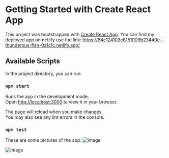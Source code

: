 # Getting Started with Create React App

This project was bootstrapped with [Create React App](https://github.com/facebook/create-react-app).
You can find my deployed app on netlify use the link:
https://64c124103c6151009b23440e--thunderous-flan-0a1c1c.netlify.app/

## Available Scripts

In the project directory, you can run:

### `npm start`

Runs the app in the development mode.\
Open [http://localhost:3000](http://localhost:3000) to view it in your browser.

The page will reload when you make changes.\
You may also see any lint errors in the console.

### `npm test`

These are some pictures of the app:
![image](https://github.com/ShubhiGitCs/Wild-Fire-Tracker-App/assets/115355877/f4b6d17e-67dd-4265-b79f-f8877dd7d50b)

![image](https://github.com/ShubhiGitCs/Wild-Fire-Tracker-App/assets/115355877/80ecef13-6d7f-42cc-90d4-93b8332f29c5)

